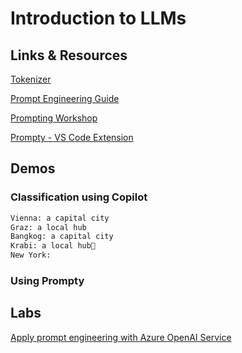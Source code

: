 # Introduction to LLMs

## Links & Resources

[Tokenizer](https://platform.openai.com/tokenizer)

[Prompt Engineering Guide](https://www.promptingguide.ai/)

[Prompting Workshop](https://microsoft.github.io/Workshop-Interact-with-OpenAI-models/)

[Prompty - VS Code Extension](https://marketplace.visualstudio.com/items?itemName=ms-toolsai.prompty)

## Demos

### Classification using Copilot

```bash
Vienna: a capital city
Graz: a local hub
Bangkog: a capital city
Krabi: a local hub
New York: 
```

### Using Prompty


## Labs 

[Apply prompt engineering with Azure OpenAI Service](https://learn.microsoft.com/en-us/training/modules/apply-prompt-engineering-azure-openai/)